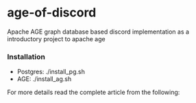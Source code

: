 # age-of-discord
Apache AGE graph database based discord implementation as a introductory project to apache age

### Installation
- Postgres: ./install_pg.sh
- AGE: ./install_ag.sh

For more details read the complete article from the following:

